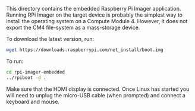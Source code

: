 This directory contains the embedded Raspberry Pi Imager application. 
Running RPi Imager on the target device is probably the simplest way
to install the operating system on a Compute Module 4. However, it 
does not export the CM4 file-system as a mass-storage device.

To download the latest version, run:  
```bash
wget https://downloads.raspberrypi.com/net_install/boot.img
```

To run:  
```bash
cd rpi-imager-embedded
../rpiboot -d .
```

Make sure that the HDMI display is connected. Once Linux has started
you will need to unplug the micro-USB cable (when prompted) and connect
a keyboard and mouse.
